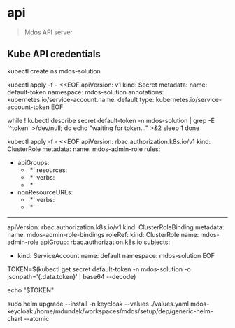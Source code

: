 # api

> Mdos API server

## Kube API credentials

kubectl create ns mdos-solution

kubectl apply -f - <<EOF
apiVersion: v1
kind: Secret
metadata:
  name: default-token
  namespace: mdos-solution
  annotations:
    kubernetes.io/service-account.name: default
type: kubernetes.io/service-account-token
EOF

while ! kubectl describe secret default-token -n mdos-solution | grep -E '^token' >/dev/null; do
  echo "waiting for token..." >&2
  sleep 1
done

kubectl apply -f - <<EOF
apiVersion: rbac.authorization.k8s.io/v1
kind: ClusterRole
metadata:
  name: mdos-admin-role
rules:
- apiGroups:
  - '*'
  resources:
  - '*'
  verbs:
  - '*'
- nonResourceURLs:
  - '*'
  verbs:
  - '*'
---
apiVersion: rbac.authorization.k8s.io/v1
kind: ClusterRoleBinding
metadata:
  name: mdos-admin-role-bindings
roleRef:
  kind: ClusterRole
  name: mdos-admin-role
  apiGroup: rbac.authorization.k8s.io
subjects:
- kind: ServiceAccount
  name: default
  namespace: mdos-solution
EOF

TOKEN=$(kubectl get secret default-token -n mdos-solution -o jsonpath='{.data.token}' | base64 --decode)

echo "$TOKEN"








sudo helm upgrade --install -n keycloak --values ./values.yaml mdos-keycloak /home/mdundek/workspaces/mdos/setup/dep/generic-helm-chart --atomic



